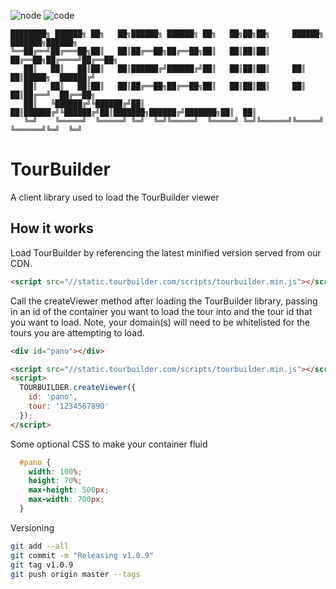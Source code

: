 ![node](https://img.shields.io/badge/node-18.4.0-brightgreen.svg) ![code](https://img.shields.io/badge/code%20quality-A-blue)

```
████████╗ ██████╗ ██╗   ██╗██████╗ ██████╗ ██╗   ██╗██╗██╗     ██████╗ ███████╗██████╗ 
╚══██╔══╝██╔═══██╗██║   ██║██╔══██╗██╔══██╗██║   ██║██║██║     ██╔══██╗██╔════╝██╔══██╗
   ██║   ██║   ██║██║   ██║██████╔╝██████╔╝██║   ██║██║██║     ██║  ██║█████╗  ██████╔╝
   ██║   ██║   ██║██║   ██║██╔══██╗██╔══██╗██║   ██║██║██║     ██║  ██║██╔══╝  ██╔══██╗
   ██║   ╚██████╔╝╚██████╔╝██║  ██║██████╔╝╚██████╔╝██║███████╗██████╔╝███████╗██║  ██║
   ╚═╝    ╚═════╝  ╚═════╝ ╚═╝  ╚═╝╚═════╝  ╚═════╝ ╚═╝╚══════╝╚═════╝ ╚══════╝╚═╝  ╚═╝
```

# TourBuilder
A client library used to load the TourBuilder viewer

## How it works
Load TourBuilder by referencing the latest minified version served from our CDN.

```html
<script src="//static.tourbuilder.com/scripts/tourbuilder.min.js"></script>
```

Call the createViewer method after loading the TourBuilder library, passing in an id of the container you want to load the tour into and the tour id that you want to load. Note, your domain(s) will need to be whitelisted for the tours you are attempting to load.

```html
<div id="pano"></div>

<script src="//static.tourbuilder.com/scripts/tourbuilder.min.js"></script>
<script>
  TOURBUILDER.createViewer({
    id: 'pano',
    tour: '1234567890'
  });
</script>
```

Some optional CSS to make your container fluid

```css
  #pano {
    width: 100%;
    height: 70%;
    max-height: 500px;
    max-width: 700px;
  }
```

Versioning
```bash
git add --all
git commit -m "Releasing v1.0.9"
git tag v1.0.9
git push origin master --tags
```